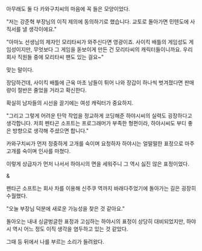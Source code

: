 아무래도 둘 다 카와구치씨의 마음에 꼭 들은 모양이었다. 

"저는 강준혁 부장님의 이직 제의에 동의하기로 했습니다. 교토로 돌아가면 민텐도에 사직서를 낼 생각이에요."

"아마노 선생님의 제자인 모리타씨가 와주신다면 영광이죠. 사이킥 배틀의 게임성도 게임성이지만, 무엇보다 그 게임을 돋보이게 만든 건 모리타씨의 캐릭터들이니까요. 우리 회사 직원들 중에 모리타씨 팬도 있는 걸요~"

맞는 말이다.

장담하건데, 사이킥 배틀에 근육 마초 남들이 튀어 나와 장갑이 하나씩 벗겨졌다면 판매량이 절반은 줄었을 거라고 확신한다.

확실히 남자들의 시선을 끌기에는 여성 캐릭터가 중요하지.

"그리고 그렇게 어려운 탄막 작업을 정교하게 코딩해준 하야시씨의 실력도 굉장하다고 생각합니다. 저희 펜타곤 소프트는 프로그래머가 부족한 형편이라, 하야시씨도 부디 좋은 방향으로 생각해 주셨으면 합니다."

카와구치씨가 먼저 정중하게 고개를 숙이며 요청하자 하야시는 얼떨떨한 표정으로 마주 고개를 숙이며 인사를 마쳤다.

이렇게 상급자가 먼저 나서서 하야시의 면을 세워주니 그 역시 싫진 않은 표정이었다.

&

펜타곤 소프트는 회사 차를 이용해 신주쿠 역까지 바래다주었기에 돌아가는 길은 굉장히 수월했다.

"오늘 부장님 덕분에 새로운 가능성을 찾은 것 같아요."

돌아오는 내내 싱글벙글한 표정과 고심하는 하야시의 표정이 상당히 대비되었지만, 하야시 역시 어느 정도 이직 생각을 염두하고 있는 것 같았다.

그때 등 뒤에서 나를 부르는 소리가 들려왔다.
